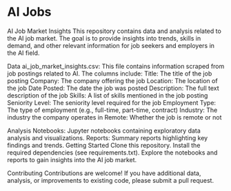 # AI Jobs
AI Job Market Insights
This repository contains data and analysis related to the AI job market. The goal is to provide insights into trends, skills in demand, and other relevant information for job seekers and employers in the AI field.

Data
ai_job_market_insights.csv: This file contains information scraped from job postings related to AI. The columns include:
Title: The title of the job posting
Company: The company offering the job
Location: The location of the job
Date Posted: The date the job was posted
Description: The full text description of the job
Skills: A list of skills mentioned in the job posting
Seniority Level: The seniority level required for the job
Employment Type: The type of employment (e.g., full-time, part-time, contract)
Industry: The industry the company operates in
Remote: Whether the job is remote or not


Analysis
Notebooks: Jupyter notebooks containing exploratory data analysis and visualizations.
Reports: Summary reports highlighting key findings and trends.
Getting Started
Clone this repository.
Install the required dependencies (see requirements.txt).
Explore the notebooks and reports to gain insights into the AI job market.


Contributing
Contributions are welcome! If you have additional data, analysis, or improvements to existing code, please submit a pull request.
